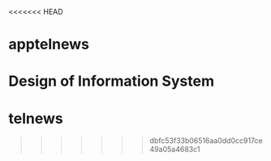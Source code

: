 <<<<<<< HEAD
# apptelnews
Design of Information System
=======
# telnews
>>>>>>> dbfc53f33b06516aa0dd0cc917ce49a05a4683c1
